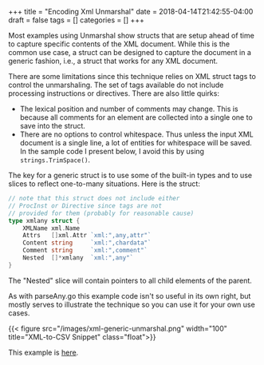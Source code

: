 +++
title = "Encoding Xml Unmarshal"
date = 2018-04-14T21:42:55-04:00
draft = false
tags = []
categories = []
+++

Most examples using Unmarshal show structs that are setup
ahead of time to capture specific contents of the XML document.
While this is the common use case, a struct can be designed to
capture the document in a generic fashion, i.e.,
a struct that works for any XML document.

There are some limitations since this technique relies on
XML struct tags to control the unmarshaling.
The set of tags available do not include
processing instructions or directives.
There are also little quirks:

- The lexical position and number of comments may change.
This is because all comments for an element are collected
into a single one to save into the struct.
- There are no options to control whitespace.
Thus unless the input XML document is a single line,
a lot of entities for whitespace will be saved.
In the sample code I present below, I avoid this by using
`strings.TrimSpace()`.

The key for a generic struct is to use some of the built-in types
and to use slices to reflect one-to-many situations.
Here is the struct:

```go
// note that this struct does not include either
// ProcInst or Directive since tags are not
// provided for them (probably for reasonable cause)
type xmlany struct {
    XMLName xml.Name
    Attrs   []xml.Attr `xml:",any,attr"`
    Content string     `xml:",chardata"`
    Comment string     `xml:",comment"`
    Nested  []*xmlany  `xml:",any"`
}
```

The "Nested" slice will contain pointers to
all child elements of the parent.

As with parseAny.go this example code isn't so useful in its own right,
but mostly serves to illustrate the technique so you can use it for your own use cases.

{{< figure src="/images/xml-generic-unmarshal.png" width="100" title="XML-to-CSV Snippet" class="float">}}

This example is [here](https://github.com/mandolyte/xml-utils).

